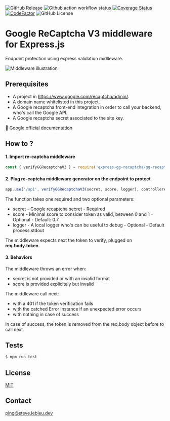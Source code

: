 ![GitHub Release](https://img.shields.io/github/v/release/steve-lebleu/express-gg-recaptcha?logo=Github)
![Github action workflow status](https://github.com/steve-lebleu/express-gg-recaptcha/actions/workflows/build.yml/badge.svg?branch=main)
[![Coverage Status](https://coveralls.io/repos/github/steve-lebleu/express-gg-recaptcha/badge.svg?branch=main)](https://coveralls.io/github/steve-lebleu/express-gg-recaptcha?branch=main)
[![CodeFactor](https://www.codefactor.io/repository/github/steve-lebleu/express-gg-recaptcha/badge?s=315e10425bc4c886cbc067d1ff2faa767e0cd04d)](https://www.codefactor.io/repository/github/steve-lebleu/express-gg-recaptcha)
![GitHub License](https://img.shields.io/github/license/steve-lebleu/express-gg-recaptcha)

# Google ReCaptcha V3 middleware for Express.js

Endpoint protection using express validation midlleware.

![Middleware illustration](https://cdn.konfer.be/images/packages/express-gg-recaptcha-middleware.png)

## Prerequisites

- A project in https://www.google.com/recaptcha/admin/.
- A domain name whitelisted in this project. 
- A Google recaptcha front-end integration in order to call your backend, who's call the Google API.
- A Google recaptcha secret associated to the site key.

:link: [Google official documentation](https://developers.google.com/recaptcha/docs/verify)

## How to ?

#### 1. Import re-captcha middleware

```javascript
const { verifyGGRecaptchaV3 } = require('express-gg-recaptcha/gg-recaptcha.middleware');
```

#### 2. Plug re-captcha middleware generator on the endpoint to protect

```javascript
app.use('/api', verifyGGRecaptchaV3(secret, score, logger), controllerAction);
```

The function takes one required and two optional parameters:

- secret - Google recaptcha secret - Required
- score - Minimal score to consider token as valid, between 0 and 1 - Optional - Default: 0.7
- logger - A local logger who's can be useful to debug - Optional - Default process.stdout

The middleware expects next the token to verify, plugged on **req.body.token**.

#### 3. Behaviors

The middleware throws an error when:
  - secret is not provided or with an invalid format
  - score is provided explicitely but invalid

The middleware call next:
- with a 401 if the token verification fails
- with the catched Error instance if an unexpected error occurs
- with nothing in case of success

In case of success, the token is removed from the req.body object before to call next.

## Tests

```javascript
$ npm run test
```

## License

[MIT](LICENCE)

## Contact

ping@steve.lebleu.dev